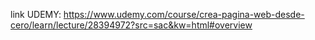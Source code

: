 link UDEMY:
https://www.udemy.com/course/crea-pagina-web-desde-cero/learn/lecture/28394972?src=sac&kw=html#overview